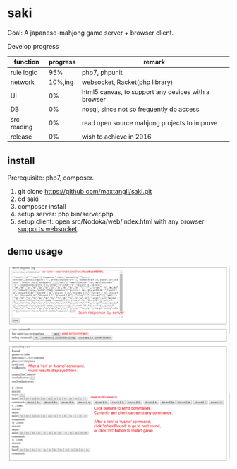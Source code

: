 # saki

Goal: A japanese-mahjong game server + browser client.

Develop progress

function   | progress | remark
---------- | -------- | ------
rule logic | 95%      | php7, phpunit
network    | 10%,ing  | websocket, Racket(php library)
UI         | 0%       | html5 canvas, to support any devices with a browser
DB         | 0%       | nosql, since not so frequently db access
src reading| 0%       | read open source mahjong projects to improve
release    | 0%       | wish to achieve in 2016

## install

Prerequisite: php7, composer.

1. git clone https://github.com/maxtangli/saki.git
2. cd saki
3. composer install
4. setup server: php bin/server.php
5. setup client: open src/Nodoka/web/index.html with any browser [supports websocket](https://www.websocket.org/echo.html).

## demo usage

![demo UI screen shot by 2016-07-09](https://github.com/maxtangli/saki/blob/master/reference/Nodoka_dev.png)